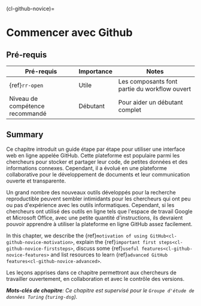 (cl-github-novice)=
# Commencer avec Github

## Pré-requis

| Pré-requis                      | Importance | Notes                                         |
| ------------------------------- | ---------- | --------------------------------------------- |
| {ref}`rr-open`                  | Utile      | Les composants font partie du workflow ouvert |
| Niveau de compétence recommandé | Débutant   | Pour aider un débutant complet                |

## Summary

Ce chapitre introduit un guide étape par étape pour utiliser une interface web en ligne appelée GitHub. Cette plateforme est populaire parmi les chercheurs pour stocker et partager leur code, de petites données et des informations connexes. Cependant, il a évolué en une plateforme collaborative pour le développement de documents et leur communication ouverte et transparente.

Un grand nombre des nouveaux outils développés pour la recherche reproductible peuvent sembler intimidants pour les chercheurs qui ont peu ou pas d'expérience avec les outils informatiques. Cependant, si les chercheurs ont utilisé des outils en ligne tels que l'espace de travail Google et Microsoft Office, avec une petite quantité d'instructions, ils devraient pouvoir apprendre à utiliser la plateforme en ligne GitHub assez facilement.

In this chapter, we describe the {ref}`motivation of using GitHub<cl-github-novice-motivation>`, explain the {ref}`important first steps<cl-github-novice-firststeps>`, discuss some {ref}`useful features<cl-github-novice-features>` and list resources to learn {ref}`advanced GitHub features<cl-github-novice-advanced>`.

Les leçons apprises dans ce chapitre permettront aux chercheurs de travailler ouvertement, en collaboration et avec le contrôle des versions.

***Mots-clés de chapitre**: Ce chapitre est supervisé pour le `Groupe d'étude de données Turing` (`turing-dsg`).*
